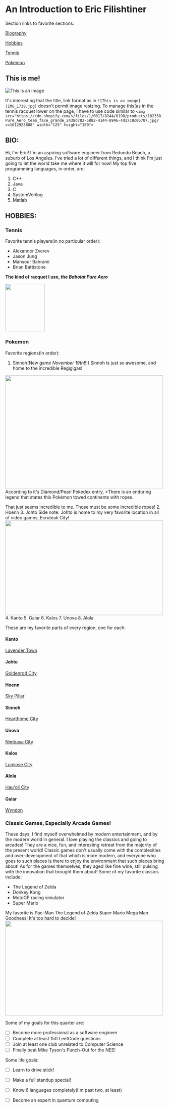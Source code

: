 # An Introduction to  Eric      				Filishtiner

Section links to favorite sections:

[Biography](#BIO")

[Hobbies](#HOBBIES)

[Tennis](#Tennis)

[Pokemon](#Pokemon)

## This is me!
![This is an image](https://github.com/eric-filishtiner/my-incomplete-intro/blob/My--Bio/IMG_1738.jpg?raw=true)

It's interesting that the title, link format as in `![This is an image](IMG_1738.jpg)` doesn't permit image resizing. To manage this(as in the tennis racquet lower on the page, I have to use code similar to `<img src="https://cdn.shopify.com/s/files/1/0017/8244/8198/products/102358_Pure_Aero_team_face_grande_2438d782-5882-4144-8946-4d17c8c06707.jpg?v=1612923808" width="125" height="150">`
## BIO:
Hi, I'm Eric! I'm an aspiring software engineer from Redondo Beach, a suburb of Los Angeles. I've tried a lot of different things, and I think I'm just going to let the world take me where it will for now! My top five programming languages, in order, are:
1. C++
2. Java
3. C
4. SystemVerilog
5. Matlab


## HOBBIES:

### **Tennis**
Favorite tennis players(in no particular order):
- Alexander Zverev
- Jason Jung
- Mansour Bahrami
- Brian Battistone

**The kind of racquet I use, the _Babolat_ _Pure_ _Aero_**

<img src="https://cdn.shopify.com/s/files/1/0017/8244/8198/products/102358_Pure_Aero_team_face_grande_2438d782-5882-4144-8946-4d17c8c06707.jpg?v=1612923808" width="125" height="150">

### **Pokemon**
Favorite regions(In order):
1. Sinnoh(New game *November 19th*!!!)
Sinnoh is just so awesome, and home to the incredible Regigigas! 
<img src="https://github.com/eric-filishtiner/my-incomplete-intro/blob/My--Bio/Regigigas!.png?raw=true" width="500" height="360">
According to it's Diamond/Pearl Pokedex entry, 
>There is an enduring legend that states this Pokémon towed continents with ropes.

That just seems incredible to me. Those must be some incredible ropes!
2. Hoenn
3. Johto
Side note: Johto is home to my very favorite location in all of video games, Ecruteak City!
<img src="https://neotizen.news/wp-content/uploads/2021/07/Ecruteak-City-HGSS-vD3RVP.jpeg" width="500" height="300">
4. Kanto
5. Galar
6. Kalos
7. Unova
8. Alola

These are my favorite parts of every region, one for each:
#### Kanto
[Lavender Town](Images/LavenderTownKanto.jpg)
#### Johto
[Goldenrod City](Images/GoldenrodJohto.png)
#### Hoenn
[Sky Pillar](Images/SkyPillarHoenn.jpg)
#### Sinnoh
[Hearthome City](Images/HearthomeCitySinnoh.jpg)
#### Unova
[Nimbasa City](Images/NimbasaCityUnova.png)
#### Kalos
[Lumiose City](Images/LumioseCityKalos.jpg)
#### Alola
[Hau'oli City](Images/Hau'oliCityAlola.jpg)
#### Galar
[Wyndon](Images/WyndonGalar.jpg)
### Classic Games, Especially Arcade Games!
These days, I find myself overwhelmed by modern entertainment, and by the modern world in general. I love playing the classics and going to arcades! They are a nice, fun, and interesting retreat from the majority of the present world! Classic games don't usually come with the complexities and over-development of that which is more modern, and everyone who goes to such places is there to enjoy the environment that such places bring about! As for the games themselves, they aged like fine wine, still pulsing with the innovation that brought them about!
Some of my favorite classics include:
- The Legend of Zelda
- Donkey Kong
- MotoGP racing simulator
- Super Mario

My favorite is ~~Pac-Man~~ ~~The Legend of Zelda~~ ~~Super Mario~~ ~~Mega Man~~ Goodness! It's too hard to decide!
<img src="https://cutewallpaper.org/21/classic-game-wallpaper/Classic-Video-Game-Wallpaper-30-+-Background-Pictures-.jpg" width="500" height="300">

Some of my goals for this quarter are:
- [ ] Become more professional as a software engineer
- [ ] Complete at least 150 LeetCode questions
- [ ] Join at least one club unrelated to Computer Science
- [ ] Finally beat Mike Tyson's Punch-Out for the NES!

Some life goals:
- [ ] Learn to drive stick!
- [ ] Make a full standup special!
- [ ] Know 6 languages completely(I'm past two, at least)
- [ ] Become an expert in quantum computing


